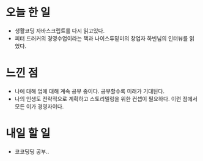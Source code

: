 # 오늘 한 일
- 생활코딩 자바스크립트를 다시 읽고있다.
- 피터 드러커의 경영수업이라는 책과 나이스투밑미의 창업자 하빈님의 인터뷰를 읽었다.

# 느낀 점
- 나에 대해 업에 대해 계속 공부 중이다. 공부할수록 미래가 기대된다.
- 나의 인생도 전략적으로 계획하고 스토리텔링을 위한 컨셉이 필요하다. 이런 점에서 모든 이가 경영자이다. 

# 내일 할 일
- 코코딩딩 공부.. 
